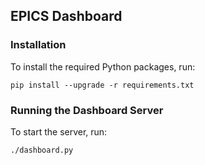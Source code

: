 ## EPICS Dashboard

### Installation

To install the required Python packages, run:

    pip install --upgrade -r requirements.txt

### Running the Dashboard Server

To start the server, run:

    ./dashboard.py
